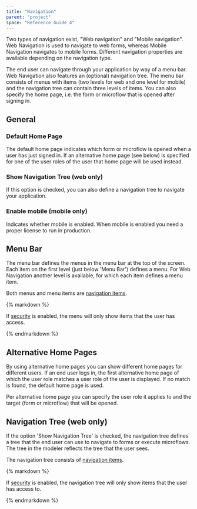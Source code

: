 ```yaml
---
title: "Navigation"
parent: "project"
space: "Reference Guide 4"
---
```

Two types of navigation exist, "Web navigation" and "Mobile navigation". Web Navigation is used to navigate to web forms, whereas Mobile Navigation navigates to mobile forms.
Different navigation properties are available depending on the navigation type.

The end user can navigate through your application by way of a menu bar. Web Navigation also features an (optional) navigation tree. The menu bar consists of menus with items (two levels for web and one level for mobile) and the navigation tree can contain three levels of items. You can also specify the home page, i.e. the form or microflow that is opened after signing in.

## General

### Default Home Page

The default home page indicates which form or microflow is opened when a user has just signed in. If an alternative home page (see below) is specified for one of the user roles of the user that home page will be used instead.

### Show Navigation Tree (web only)

If this option is checked, you can also define a navigation tree to navigate your application.

### Enable mobile (mobile only)

Indicates whether mobile is enabled. When mobile is enabled you need a proper license to run in production.

## Menu Bar

The menu bar defines the menus in the menu bar at the top of the screen. Each item on the first level (just below 'Menu Bar') defines a menu. For Web Navigation another level is available, for which each item defines a menu item.

Both menus and menu items are [navigation items](navigation-item).

<div class="alert alert-warning">{% markdown %}

If [security](project-security) is enabled, the menu will only show items that the user has access.

{% endmarkdown %}</div>

## Alternative Home Pages

By using alternative home pages you can show different home pages for different users. If an end user logs in, the first alternative home page of which the user role matches a user role of the user is displayed. If no match is found, the default home page is used.

Per alternative home page you can specify the user role it applies to and the target (form or microflow) that will be opened.

## Navigation Tree (web only)

If the option 'Show Navigation Tree' is checked, the navigation tree defines a tree that the end user can use to navigate to forms or execute microflows. The tree in the modeler reflects the tree that the user sees.

The navigation tree consists of [navigation items](navigation-item).

<div class="alert alert-warning">{% markdown %}

If [security](project-security) is enabled, the navigation tree will only show items that the user has access to.

{% endmarkdown %}</div>
